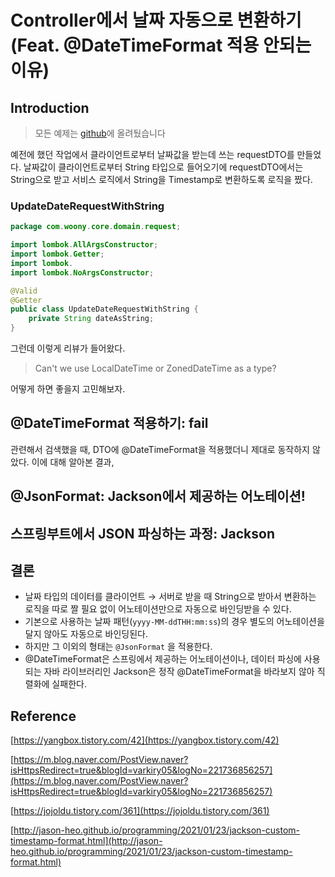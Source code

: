 # Controller에서 날짜 자동으로 변환하기(Feat. @DateTimeFormat 적용 안되는 이유)

## Introduction

> 모든 예제는 [github](https://github.com/woonys/blog-code/tree/SpringBootExample/ControllerConvertStringToLocalDateTimeExample)에 올려뒀습니다
>

예전에 했던 작업에서 클라이언트로부터 날짜값을 받는데 쓰는 requestDTO를 만들었다. 날짜값이 클라이언트로부터 String 타입으로 들어오기에 requestDTO에서는 String으로 받고 서비스 로직에서 String을 Timestamp로 변환하도록 로직을 짰다.

### UpdateDateRequestWithString

```java
package com.woony.core.domain.request;

import lombok.AllArgsConstructor;
import lombok.Getter;
import lombok.
import lombok.NoArgsConstructor;

@Valid
@Getter
public class UpdateDateRequestWithString {
    private String dateAsString;
}
```

그런데 이렇게 리뷰가 들어왔다.

> Can't we use LocalDateTime or ZonedDateTime as a type?
>

어떻게 하면 좋을지 고민해보자.

## @DateTimeFormat 적용하기: fail

관련해서 검색했을 때, DTO에 @DateTimeFormat을 적용했더니 제대로 동작하지 않았다. 이에 대해 알아본 결과,

## @JsonFormat: Jackson에서 제공하는 어노테이션!

## 스프링부트에서 JSON 파싱하는 과정: Jackson

## 결론

- 날짜 타입의 데이터를 클라이언트 → 서버로 받을 때 String으로 받아서 변환하는 로직을 따로 짤 필요 없이 어노테이션만으로 자동으로 바인딩받을 수 있다.
- 기본으로 사용하는 날짜 패턴(`yyyy-MM-ddTHH:mm:ss`)의 경우 별도의 어노테이션을 달지 않아도 자동으로 바인딩된다.
- 하지만 그 이외의 형태는 `@JsonFormat` 을 적용한다.
- @DateTimeFormat은 스프링에서 제공하는 어노테이션이나, 데이터 파싱에 사용되는 자바 라이브러리인 Jackson은 정작 @DateTimeFormat을 바라보지 않아 직렬화에 실패한다.

## Reference

[https://yangbox.tistory.com/42](https://yangbox.tistory.com/42)

[https://m.blog.naver.com/PostView.naver?isHttpsRedirect=true&blogId=varkiry05&logNo=221736856257](https://m.blog.naver.com/PostView.naver?isHttpsRedirect=true&blogId=varkiry05&logNo=221736856257)

[https://jojoldu.tistory.com/361](https://jojoldu.tistory.com/361)

[http://jason-heo.github.io/programming/2021/01/23/jackson-custom-timestamp-format.html](http://jason-heo.github.io/programming/2021/01/23/jackson-custom-timestamp-format.html)